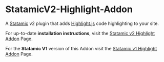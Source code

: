 # StatamicV2-Highlight-Addon
A [Statamic](http://statamic.com) v2 plugin that adds [Highlight.js](https://highlightjs.org) code highlighting to your site.

For up-to-date **installation instructions**, visit the [Statamic v2 Highlight Addon](https://maxwesten.nl/projects/statamic-addons/highlight-v2-addon) Page.


For the **Statamic V1** version of this Addon visit the [Statamic v1 Highlight Addon](https://maxwesten.nl/projects/statamic-addons/highlight-plugin) Page.
